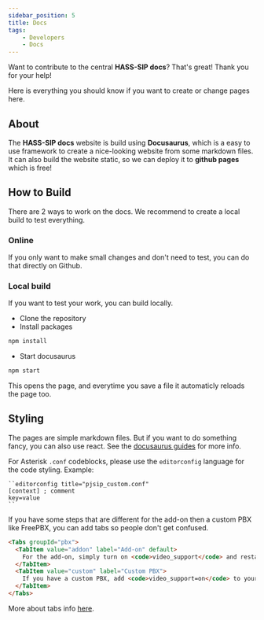 ```yaml
---
sidebar_position: 5
title: Docs
tags:
    - Developers
    - Docs
---
```


Want to contribute to the central **HASS-SIP docs**? That's great! Thank you for your help!

Here is everything you should know if you want to create or change pages here.

## About

The **HASS-SIP docs** website is build using **Docusaurus**, which is a easy to use framework to create a nice-looking website from some markdown files. It can also build the website static, so we can deploy it to **github pages** which is free!

## How to Build

There are 2 ways to work on the docs. We recommend to create a local build to test everything.

### Online

If you only want to make small changes and don't need to test, you can do that directly on Github.

### Local build

If you want to test your work, you can build locally.

- Clone the repository
- Install packages
```bash
npm install
```

- Start docusaurus
```bash
npm start
```

This opens the page, and everytime you save a file it automaticly reloads the page too.

## Styling

The pages are simple markdown files. But if you want to do something fancy, you can also use react.
See the <a href="https://docusaurus.io/docs/markdown-features">docusaurus guides</a> for more info.

For Asterisk `.conf` codeblocks, please use the `editorconfig` language for the code styling. Example:

```editorconfig
``editorconfig title="pjsip_custom.conf"
[context] ; comment
key=value
``
```

If you have some steps that are different for the add-on then a custom PBX like FreePBX, you can add tabs so people don't get confused.
```html title="page.mdx"
<Tabs groupId="pbx">
  <TabItem value="addon" label="Add-on" default>
    For the add-on, simply turn on <code>video_support</code> and restart.
  </TabItem>
  <TabItem value="custom" label="Custom PBX">
    If you have a custom PBX, add <code>video_support=on</code> to your <b>SIP</b> endpoint. If you have something like <b>FreePBX</b>, turn on the <b>video support</b> option.
  </TabItem>
</Tabs>
```
More about tabs info <a href="https://docusaurus.io/docs/markdown-features/tabs">here</a>.